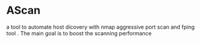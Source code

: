 # AScan
a tool to automate host dicovery with nmap aggressive port scan and fping tool .
The main goal is to boost the scanning performance
